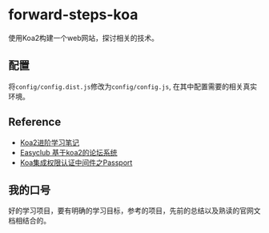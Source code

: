 # forward-steps-koa
使用Koa2构建一个web网站，探讨相关的技术。


## 配置
将`config/config.dist.js`修改为`config/config.js`, 在其中配置需要的相关真实环境。


## Reference
* [Koa2进阶学习笔记](https://github.com/ChenShenhai/koa2-note/)
* [Easyclub 基于koa2的论坛系统](https://github.com/k-dylan/easyclub)
* [Koa集成权限认证中间件之Passport](https://www.jianshu.com/p/7010bea0c656)


## 我的口号
好的学习项目，要有明确的学习目标，参考的项目，先前的总结以及熟读的官网文档相结合的。
